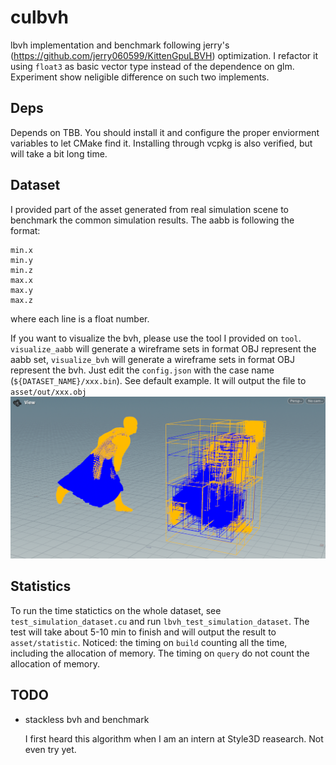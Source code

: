# culbvh
lbvh implementation and benchmark following jerry's (https://github.com/jerry060599/KittenGpuLBVH) optimization. I refactor it using `float3` as basic vector type instead of the dependence on glm. Experiment show neligible difference on such two implements.

## Deps
Depends on TBB. You should install it and configure the proper enviorment variables to let CMake find it. Installing through vcpkg is also verified, but will take a bit long time.
## Dataset
I provided part of the asset generated from real simulation scene to benchmark the common simulation results. The aabb is following the format:

```
min.x
min.y
min.z
max.x
max.y
max.z
```
where each line is a float number.

If you want to visualize the bvh, please use the tool I provided on `tool`. `visualize_aabb` will generate a wireframe sets in format OBJ represent the aabb set, `visualize_bvh` will generate a wireframe sets in format OBJ represent the bvh. Just edit the `config.json` with the case name (`${DATASET_NAME}/xxx.bin`). See default example. It will output the file to `asset/out/xxx.obj`
![Visualization](./asset/visualization.png)

## Statistics
To run the time statictics on the whole dataset, see `test_simulation_dataset.cu` and run `lbvh_test_simulation_dataset`. The test will take about 5-10 min to finish and will output the result to `asset/statistic`.
Noticed: the timing on `build` counting all the time, including the allocation of memory. The timing on `query` do not count the allocation of memory.

## TODO
 - stackless bvh and benchmark
  
    I first heard this algorithm when I am an intern at Style3D reasearch. Not even try yet.